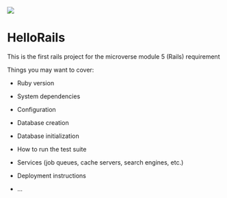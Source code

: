![](https://img.shields.io/badge/Microverse-blueviolet)

# HelloRails

This is the first rails project for the microverse module 5 (Rails) requirement

Things you may want to cover:

* Ruby version

* System dependencies

* Configuration

* Database creation

* Database initialization

* How to run the test suite

* Services (job queues, cache servers, search engines, etc.)

* Deployment instructions

* ...
